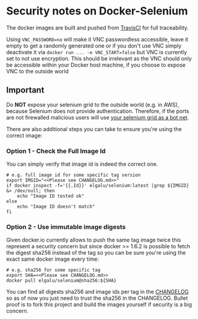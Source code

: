 # Security notes on Docker-Selenium

The docker images are built and pushed from [TravisCI](https://travis-ci.org/elgalu/docker-selenium/builds/123103275) for full traceability.

Using `VNC_PASSWORD=no` will make it VNC passwordless accessible, leave it empty to get a randomly generated one or if you don't use VNC simply deactivate it via `docker run ... -e VNC_START=false` but VNC is currently set to not use encryption. This should be irrelevant as the VNC should only be accessible within your Docker host machine, if you choose to expose VNC to the outside world

## Important

Do **NOT** expose your selenium grid to the outside world (e.g. in AWS), because Selenium does not provide authentication. Therefore, if the ports are not firewalled malicious users will use [your selenium grid as a bot net](https://github.com/SeleniumHQ/docker-selenium/issues/147).

There are also additional steps you can take to ensure you're using the correct image:

### Option 1 - Check the Full Image Id

You can simply verify that image id is indeed the correct one.

    # e.g. full image id for some specific tag version
    export IMGID="<<Please see CHANGELOG.md>>"
    if docker inspect -f='{{.Id}}' elgalu/selenium:latest |grep ${IMGID} &> /dev/null; then
        echo "Image ID tested ok"
    else
        echo "Image ID doesn't match"
    fi

### Option 2 - Use immutable image digests

Given docker.io currently allows to push the same tag image twice this represent a security concern but since docker >= 1.6.2 is possible to fetch the digest sha256 instead of the tag so you can be sure you're using the exact same docker image every time:

    # e.g. sha256 for some specific tag
    export SHA=<<Please see CHANGELOG.md>>
    docker pull elgalu/selenium@sha256:${SHA}

You can find all digests sha256 and image ids per tag in the [CHANGELOG](./CHANGELOG.md) so as of now you just need to trust the sha256 in the CHANGELOG. Bullet proof is to fork this project and build the images yourself if security is a big concern.
